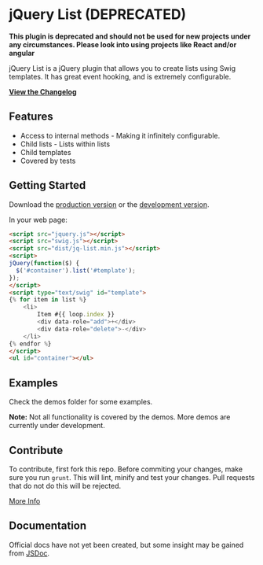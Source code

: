# jQuery List (DEPRECATED)

**This plugin is deprecated and should not be used for new projects under any circumstances. Please look into using projects like React and/or angular**

jQuery List is a jQuery plugin that allows you to create lists using Swig templates. It has great event hooking, and is extremely configurable.

[**View the Changelog**](CHANGELOG.md)

## Features

 - Access to internal methods - Making it infinitely configurable.
 - Child lists - Lists within lists
 - Child templates
 - Covered by tests

## Getting Started

Download the [production version][min] or the [development version][max].

[min]: https://raw.github.com/nathggns/jq-list/master/dist/jq-list.min.js
[max]: https://raw.github.com/nathggns/jq-list/master/dist/jq-list.js

In your web page:

```html
<script src="jquery.js"></script>
<script src="swig.js"></script>
<script src="dist/jq-list.min.js"></script>
<script>
jQuery(function($) {
  $('#container').list('#template');
});
</script>
<script type="text/swig" id="template">
{% for item in list %}
	<li>
		Item #{{ loop.index }}
		<div data-role="add">+</div>
		<div data-role="delete">-</div>
	</li>
{% endfor %}
</script>
<ul id="container"></ul>
```

## Examples

Check the demos folder for some examples.

**Note:** Not all functionality is covered by the demos. More demos are currently under development. 

## Contribute

To contribute, first fork this repo. Before commiting your changes, make sure you run `grunt`. This will lint, minify and test your changes. Pull requests that do not do this will be rejected.

[More Info](CONTRIBUTING.md)

## Documentation

Official docs have not yet been created, but some insight may be gained from [JSDoc](http://usejsdoc.org/).
